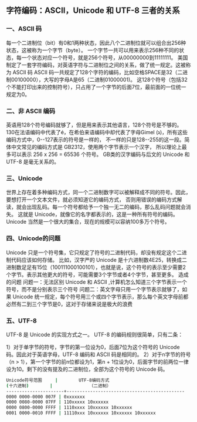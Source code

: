 ## 字符编码：ASCII，Unicode 和 UTF-8 三者的关系

### 一、ASCII 码
每一个二进制位（bit）有0和1两种状态，因此八个二进制位就可以组合出256种状态，这被称为一个字节（byte）。
一个字节一共可以用来表示256种不同的状态，每一个状态对应一个符号，就是256个符号，从00000000到11111111。
美国制定了一套字符编码，对英语字符与二进制位之间的关系，做了统一规定。这被称为 ASCII 码
ASCII 码一共规定了128个字符的编码，比如空格SPACE是32（二进制00100000），大写的字母A是65（二进制01000001)。
这128个符号（包括32个不能打印出来的控制符号），只占用了一个字节的后面7位，最前面的一位统一规定为0。

### 二、非 ASCII 编码
英语用128个符号编码就够了，但是用来表示其他语言，128个符号是不够的。
130在法语编码中代表了é，在希伯来语编码中却代表了字母Gimel (ג)，所有这些编码方式中，0--127表示的符号是一样的，
不一样的只是128--255的这一段。简体中文常见的编码方式是 GB2312，使用两个字节表示一个汉字，
所以理论上最多可以表示 256 x 256 = 65536 个符号。
GB类的汉字编码与后文的 Unicode 和 UTF-8 是毫无关系的。

### 三、Unicode
世界上存在着多种编码方式，同一个二进制数字可以被解释成不同的符号。因此，要想打开一个文本文件，就必须知道它的编码方式，
否则用错误的编码方式解读，就会出现乱码。每一个符号都给予一个独一无二的编码，那么乱码问题就会消失。
这就是 Unicode，就像它的名字都表示的，这是一种所有符号的编码。Unicode 当然是一个很大的集合，现在的规模可以容纳100多万个符号。

### 四、Unicode的问题
Unicode 只是一个符号集，它只规定了符号的二进制代码，却没有规定这个二进制代码应该如何存储。
比如，汉字严的 Unicode 是十六进制数4E25，转换成二进制数足足有15位（100111000100101），也就是说，这个符号的表示至少需要2个字节。表示其他更大的符号，可能需要3个字节或者4个字节，甚至更多。
造成的问题
问题一：无法区别 Unicode 和 ASCII ,计算机怎么知道三个字节表示一个符号，而不是分别表示三个符号
问题二：英文字母只用一个字节表示就够了，如果 Unicode 统一规定，每个符号用三个或四个字节表示，那么每个英文字母前都必然有二到三个字节是0，这对于存储来说是极大的浪费

### 五、UTF-8
UTF-8 是 Unicode 的实现方式之一。
UTF-8 的编码规则很简单，只有二条：

1）对于单字节的符号，字节的第一位设为0，后面7位为这个符号的 Unicode 码。因此对于英语字母，UTF-8 编码和 ASCII 码是相同的。
2）对于n字节的符号（n > 1），第一个字节的前n位都设为1，第n + 1位设为0，后面字节的前两位一律设为10。剩下的没有提及的二进制位，全部为这个符号的 Unicode 码。

```bash
Unicode符号范围     |        UTF-8编码方式
(十六进制)        |              （二进制）
----------------------+---------------------------------------------
0000 0000-0000 007F | 0xxxxxxx
0000 0080-0000 07FF | 110xxxxx 10xxxxxx
0000 0800-0000 FFFF | 1110xxxx 10xxxxxx 10xxxxxx
0001 0000-0010 FFFF | 11110xxx 10xxxxxx 10xxxxxx 10xxxxxx
```